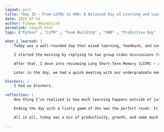 ```yaml
---
layout: post
title: "Day 35 – From LSTMs to UNO: A Balanced Day of Learning and Laughter"
date: 2025-07-14
author: Fikewa Akindolire
permalink: /day35.html
tags: ["Python" , "LSTM" , "Team Building" , "UNO" , "Productive Day" , "AI Research" , "Machine Learning"]

what_i_learned: |
    Today was a well-rounded day that mixed learning, feedback, and some much-needed fun.

    I started the morning by replying to two group video discussions from last week’s presentations. It was interesting to hear about their research topics and how other teams are approaching data challenges. Giving feedback helped me think critically about how we present our own work and where clarity really matters.

    After that, I dove into reviewing Long Short-Term Memory (LSTM) — a type of neural network architecture used for sequence data. I spent time understanding the history behind LSTM, why it was created to solve the limitations of traditional RNNs, and how it’s applied today, especially in tasks like time series forecasting and natural language processing. I also looked into how to implement LSTM models using Google Colab, which made it a lot easier to follow along with tutorials and experiment in real time.

    Later in the day, we had a quick meeting with our undergraduate mentors. They gave us guidance on writing our research paper and shared examples of what a strong paper should look like. It was helpful to see what’s expected in terms of structure and writing tone.

blockers: |
    I had no blockers. 
  
reflection: |
    One thing I’ve realized is how much learning happens outside of just watching lectures or coding — giving feedback, asking questions, and seeing peer examples all help fill in the gaps. The LSTM review reminded me that understanding the “why” behind the tech is just as important as knowing how to use it.

    Ending the day with a lively game of Uno was the perfect reset. It got super competitive and loud, but moments like that help build stronger connections with the people around me — and that’s something I really value in these research spaces.

    All in all, today was a mix of productivity, growth, and some much-needed fun**
  
---
```

